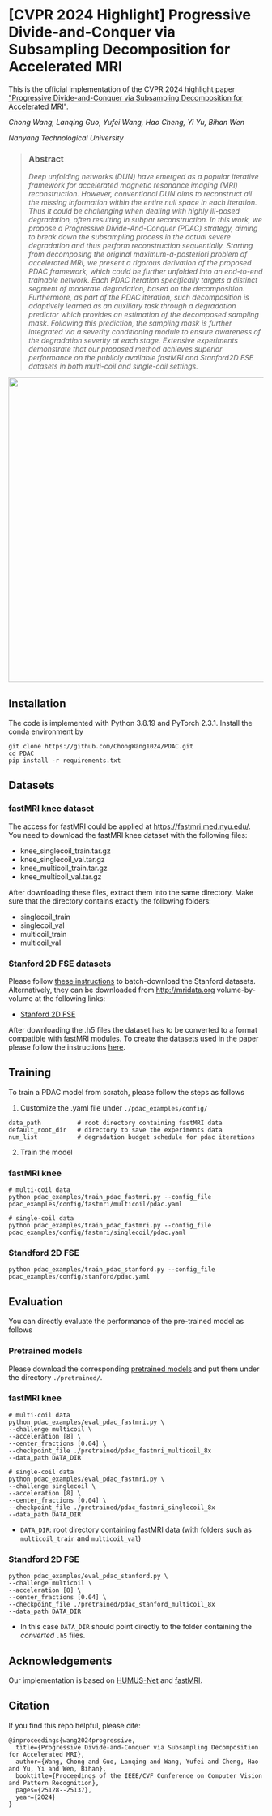 # [CVPR 2024 Highlight] Progressive Divide-and-Conquer via Subsampling Decomposition for Accelerated MRI
This is the official implementation of the CVPR 2024 highlight paper 
["Progressive Divide-and-Conquer via Subsampling Decomposition for Accelerated MRI"](https://openaccess.thecvf.com/content/CVPR2024/papers/Wang_Progressive_Divide-and-Conquer_via_Subsampling_Decomposition_for_Accelerated_MRI_CVPR_2024_paper.pdf).

*Chong Wang, Lanqing Guo, Yufei Wang, Hao Cheng, Yi Yu, Bihan Wen*

*Nanyang Technological University*

>  ### Abstract
> *Deep unfolding networks (DUN) have emerged as a popular iterative framework for accelerated magnetic resonance imaging (MRI) reconstruction. However, conventional DUN aims to reconstruct all the missing information within the entire null space in each iteration. Thus it could be challenging when dealing with highly ill-posed degradation, often resulting in subpar reconstruction. In this work, we propose a Progressive Divide-And-Conquer (PDAC) strategy, aiming to break down the subsampling process in the actual severe degradation and thus perform reconstruction sequentially. Starting from decomposing the original maximum-a-posteriori problem of accelerated MRI, we present a rigorous derivation of the proposed PDAC framework, which could be further unfolded into an end-to-end trainable network. Each PDAC iteration specifically targets a distinct segment of moderate degradation, based on the decomposition. Furthermore, as part of the PDAC iteration, such decomposition is adaptively learned as an auxiliary task through a degradation predictor which provides an estimation of the decomposed sampling mask. Following this prediction, the sampling mask is further integrated via a severity conditioning module to ensure awareness of the degradation severity at each stage. Extensive experiments demonstrate that our proposed method achieves superior performance on the publicly available fastMRI and Stanford2D FSE datasets in both multi-coil and single-coil settings.*
<!-- ![Intro](/assets/intro.png) -->
<p align="center">
<img src="assets/intro.png" width="600px"/>
</p>

## Installation
The code is implemented with Python 3.8.19 and PyTorch 2.3.1. Install the conda environment by
```
git clone https://github.com/ChongWang1024/PDAC.git
cd PDAC
pip install -r requirements.txt
```

## Datasets
### fastMRI knee dataset
The access for fastMRI could be applied at https://fastmri.med.nyu.edu/. You need to download the fastMRI knee dataset with the following files:

- knee_singlecoil_train.tar.gz
- knee_singlecoil_val.tar.gz
- knee_multicoil_train.tar.gz
- knee_multicoil_val.tar.gz

After downloading these files, extract them into the same directory. Make sure that the directory contains exactly the following folders:

- singlecoil_train
- singlecoil_val
- multicoil_train
- multicoil_val

### Stanford 2D FSE datasets

Please follow [these instructions](data/stanford/README.md) to batch-download the Stanford datasets.
Alternatively, they can be downloaded from http://mridata.org volume-by-volume at the following links:

- [Stanford 2D FSE](http://mridata.org/list?project=Stanford%202D%20FSE)

After downloading the .h5 files the dataset has to be converted to a format compatible with fastMRI modules. To create the datasets used in the paper please follow the instructions [here](data/stanford/README.md).

## Training
To train a PDAC model from scratch, please follow the steps as follows

1. Customize the .yaml file under `./pdac_examples/config/`

```
data_path          # root directory containing fastMRI data
default_root_dir   # directory to save the experiments data
num_list           # degradation budget schedule for pdac iterations
```
2. Train the model
### fastMRI knee
```
# multi-coil data
python pdac_examples/train_pdac_fastmri.py --config_file pdac_examples/config/fastmri/multicoil/pdac.yaml

# single-coil data
python pdac_examples/train_pdac_fastmri.py --config_file pdac_examples/config/fastmri/singlecoil/pdac.yaml
```
### Standford 2D FSE
```
python pdac_examples/train_pdac_stanford.py --config_file pdac_examples/config/stanford/pdac.yaml
```

## Evaluation
You can directly evaluate the performance of the pre-trained model as follows
### Pretrained models
Please download the corresponding [pretrained models](https://drive.google.com/drive/folders/1CPq3B0ea6wZYuE7V1KedqQkpWnjjOm0A?usp=drive_link) and put them under the directory `./pretrained/`.
### fastMRI knee
```
# multi-coil data
python pdac_examples/eval_pdac_fastmri.py \
--challenge multicoil \
--acceleration [8] \
--center_fractions [0.04] \
--checkpoint_file ./pretrained/pdac_fastmri_multicoil_8x
--data_path DATA_DIR

# single-coil data
python pdac_examples/eval_pdac_fastmri.py \
--challenge singlecoil \
--acceleration [8] \
--center_fractions [0.04] \
--checkpoint_file ./pretrained/pdac_fastmri_singlecoil_8x
--data_path DATA_DIR
```

- `DATA_DIR`: root directory containing fastMRI data (with folders such as `multicoil_train` and `multicoil_val`)

### Standford 2D FSE
```
python pdac_examples/eval_pdac_stanford.py \
--challenge multicoil \
--acceleration [8] \
--center_fractions [0.04] \
--checkpoint_file ./pretrained/pdac_stanford_multicoil_8x
--data_path DATA_DIR
```
- In this case `DATA_DIR` should point directly to the folder containing the *converted* `.h5` files.

## Acknowledgements
Our implementation is based on [HUMUS-Net](https://github.com/z-fabian/HUMUS-Net) and [fastMRI](https://github.com/facebookresearch/fastMRI).


## Citation
If you find this repo helpful, please cite:
```
@inproceedings{wang2024progressive,
  title={Progressive Divide-and-Conquer via Subsampling Decomposition for Accelerated MRI},
  author={Wang, Chong and Guo, Lanqing and Wang, Yufei and Cheng, Hao and Yu, Yi and Wen, Bihan},
  booktitle={Proceedings of the IEEE/CVF Conference on Computer Vision and Pattern Recognition},
  pages={25128--25137},
  year={2024}
}
```

